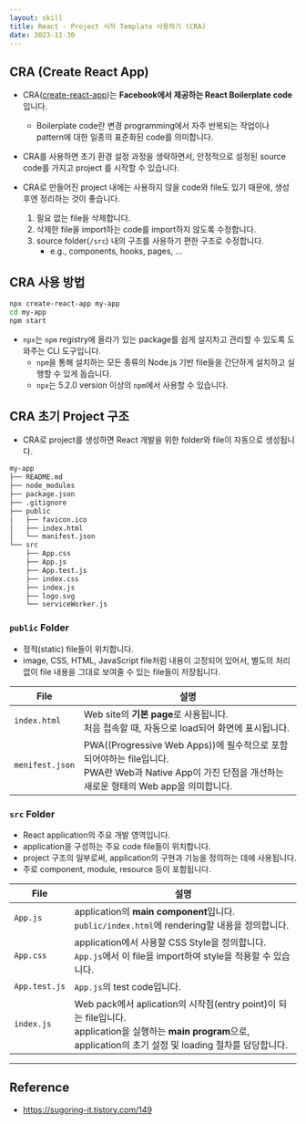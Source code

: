 ```yaml
---
layout: skill
title: React - Project 시작 Template 사용하기 (CRA)
date: 2023-11-30
---
```





## CRA (Create React App)

- CRA([create-react-app](https://github.com/facebook/create-react-app))는 **Facebook에서 제공하는 React Boilerplate code**입니다.
    - Boilerplate code란 변경 programming에서 자주 반복되는 작업이나 pattern에 대한 일종의 표준화된 code를 의미합니다.

- CRA를 사용하면 초기 환경 설정 과정을 생략하면서, 안정적으로 설정된 source code를 가지고 project 를 시작할 수 있습니다.

- CRA로 만들어진 project 내에는 사용하지 않을 code와 file도 있기 때문에, 생성 후엔 정리하는 것이 좋습니다.
    1. 필요 없는 file을 삭제합니다.
    2. 삭제한 file을 import하는 code를 import하지 않도록 수정합니다.
    3. source folder(`/src`) 내의 구조를 사용하기 편한 구조로 수정합니다.
        - e.g., components, hooks, pages, ...


## CRA 사용 방법

```sh
npx create-react-app my-app
cd my-app
npm start
```

- `npx`는 `npm` registry에 올라가 있는 package를 쉽게 설지차고 관리할 수 있도록 도와주는 CLI 도구입니다.
    - `npm`을 통해 설치하는 모든 종류의 Node.js 기반 file들을 간단하게 설치하고 실행할 수 있게 돕습니다.
    - `npx`는 5.2.0 version 이상의 `npm`에서 사용할 수 있습니다.


## CRA 초기 Project 구조

- CRA로 project를 생성하면 React 개발을 위한 folder와 file이 자동으로 생성됩니다.

```txt
my-app
├── README.md
├── node_modules
├── package.json
├── .gitignore
├── public
│   ├── favicon.ico
│   ├── index.html
│   └── manifest.json
└── src
    ├── App.css
    ├── App.js
    ├── App.test.js
    ├── index.css
    ├── index.js
    ├── logo.svg
    └── serviceWorker.js
```


### `public` Folder

- 정적(static) file들이 위치합니다.
- image, CSS, HTML, JavaScript file처럼 내용이 고정되어 있어서, 별도의 처리 없이 file 내용을 그대로 보여줄 수 있는 file들이 저장됩니다.

| File | 설명 |
| --- | --- |
| `index.html` | Web site의 **기본 page**로 사용됩니다.<br>처음 접속할 때, 자동으로 load되어 화면에 표시됩니다. |
| `menifest.json` | PWA((Progressive Web Apps))에 필수적으로 포함되어야하는 file입니다.<br>PWA란 Web과 Native App이 가진 단점을 개선하는 새로운 형태의 Web app을 의미합니다. |


### `src` Folder

- React application의 주요 개발 영역입니다.
- application을 구성하는 주요 code file들이 위치합니다.
- project 구조의 일부로써, application의 구현과 기능을 정의하는 데에 사용됩니다.
- 주로 component, module, resource 등이 포함됩니다.

| File | 설명 |
| --- | --- |
| `App.js` | application의 **main component**입니다. `public/index.html`에 rendering할 내용을 정의합니다. |
| `App.css` | application에서 사용할 CSS Style을 정의합니다.<br>`App.js`에서 이 file을 import하여 style을 적용할 수 있습니다. |
| `App.test.js` | `App.js`의 test code입니다. |
| `index.js` | Web pack에서 aplication의 시작점(entry point)이 되는 file입니다.<br>application을 실행하는 **main program**으로, application의 초기 설정 및 loading 절차를 담당합니다. |




---




## Reference

- <https://sugoring-it.tistory.com/149>
